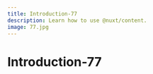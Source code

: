 ```yaml
---
title: Introduction-77
description: Learn how to use @nuxt/content.
image: 77.jpg
---
```


# Introduction-77

<article-image name="77.jpg" alt="サンプル画像"></article-image>
